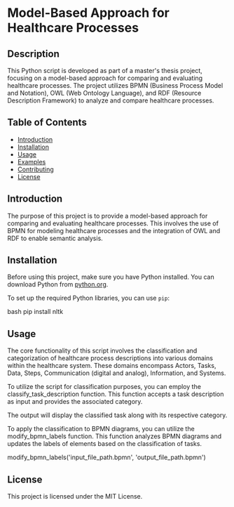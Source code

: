 # Model-Based Approach for Healthcare Processes

## Description

This Python script is developed as part of a master's thesis project, focusing on a model-based approach for comparing and evaluating healthcare processes. The project utilizes BPMN (Business Process Model and Notation), OWL (Web Ontology Language), and RDF (Resource Description Framework) to analyze and compare healthcare processes.

## Table of Contents

- [Introduction](#introduction)
- [Installation](#installation)
- [Usage](#usage)
- [Examples](#examples)
- [Contributing](#contributing)
- [License](#license)

## Introduction

The purpose of this project is to provide a model-based approach for comparing and evaluating healthcare processes. This involves the use of BPMN for modeling healthcare processes and the integration of OWL and RDF to enable semantic analysis.

## Installation

Before using this project, make sure you have Python installed. You can download Python from [python.org](https://www.python.org/downloads/).

To set up the required Python libraries, you can use `pip`:

bash
pip install nltk 


## Usage
The core functionality of this script involves the classification and categorization of healthcare process descriptions into various domains within the healthcare system. These domains encompass Actors, Tasks, Data, Steps, Communication (digital and analog), Information, and Systems.

To utilize the script for classification purposes, you can employ the classify_task_description function. This function accepts a task description as input and provides the associated category.

The output will display the classified task along with its respective category.

To apply the classification to BPMN diagrams, you can utilize the modify_bpmn_labels function. This function analyzes BPMN diagrams and updates the labels of elements based on the classification of tasks.

modify_bpmn_labels('input_file_path.bpmn', 'output_file_path.bpmn')

## License
This project is licensed under the MIT License. 